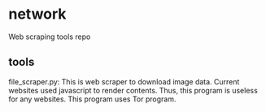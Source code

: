 # network
Web scraping tools repo

## tools

file_scraper.py: This is web scraper to download image data. Current websites used javascript to render contents. Thus, this program is useless for any websites. This program uses Tor program.

